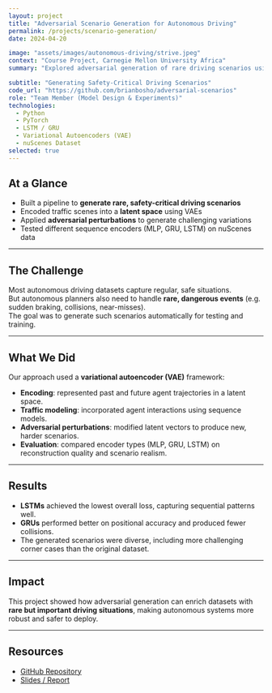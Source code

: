 ```yaml
---
layout: project
title: "Adversarial Scenario Generation for Autonomous Driving"
permalink: /projects/scenario-generation/
date: 2024-04-20

image: "assets/images/autonomous-driving/strive.jpeg"
context: "Course Project, Carnegie Mellon University Africa"
summary: "Explored adversarial generation of rare driving scenarios using sequence models and latent space perturbations to improve robustness of autonomous planners."

subtitle: "Generating Safety-Critical Driving Scenarios"
code_url: "https://github.com/brianbosho/adversarial-scenarios"
role: "Team Member (Model Design & Experiments)"
technologies:
  - Python
  - PyTorch
  - LSTM / GRU
  - Variational Autoencoders (VAE)
  - nuScenes Dataset
selected: true
---
```


## At a Glance
- Built a pipeline to **generate rare, safety-critical driving scenarios**  
- Encoded traffic scenes into a **latent space** using VAEs  
- Applied **adversarial perturbations** to generate challenging variations  
- Tested different sequence encoders (MLP, GRU, LSTM) on nuScenes data  

---

## The Challenge
Most autonomous driving datasets capture regular, safe situations.  
But autonomous planners also need to handle **rare, dangerous events** (e.g. sudden braking, collisions, near-misses).  
The goal was to generate such scenarios automatically for testing and training.  

---

## What We Did
Our approach used a **variational autoencoder (VAE)** framework:  

- **Encoding**: represented past and future agent trajectories in a latent space.  
- **Traffic modeling**: incorporated agent interactions using sequence models.  
- **Adversarial perturbations**: modified latent vectors to produce new, harder scenarios.  
- **Evaluation**: compared encoder types (MLP, GRU, LSTM) on reconstruction quality and scenario realism.  

---

## Results
- **LSTMs** achieved the lowest overall loss, capturing sequential patterns well.  
- **GRUs** performed better on positional accuracy and produced fewer collisions.  
- The generated scenarios were diverse, including more challenging corner cases than the original dataset.  

---

## Impact
This project showed how adversarial generation can enrich datasets with **rare but important driving situations**, making autonomous systems more robust and safer to deploy.  

---

## Resources
- [GitHub Repository](https://github.com/brianbosho/adversarial-scenarios)  
- [Slides / Report](link-if-available)  
